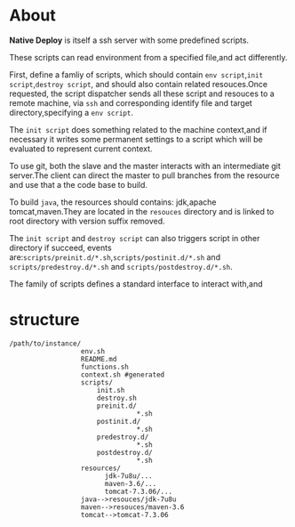 # About
**Native Deploy** is itself a ssh server with some predefined scripts.

These scripts can read environment from a specified file,and act differently.

First, define a famliy of scripts, which should contain `env script`,`init script`,`destroy script`, and should also contain related resouces.Once requested, the script dispatcher sends all these script and resouces to a remote machine, via `ssh` and corresponding identify file and target directory,specifying a `env script`.

The `init script` does something related to the machine context,and if necessary it writes some permanent settings to a script which will be evaluated to represent current context.

To use git, both the slave and the master interacts with an intermediate git server.The client can direct the master to pull branches from the resource and use that a the code base to build.

To build `java`, the resources should contains: jdk,apache tomcat,maven.They are located in the `resouces` directory and is linked to root directory with version suffix removed.

The `init script` and `destroy script` can also triggers script in other directory if succeed, events are:`scripts/preinit.d/*.sh`,`scripts/postinit.d/*.sh` and `scripts/predestroy.d/*.sh` and `scripts/postdestroy.d/*.sh`.


The family of scripts defines a standard interface to interact with,and 

# structure

```
/path/to/instance/
                  env.sh
                  README.md
                  functions.sh
                  context.sh #generated
                  scripts/
                      init.sh
                      destroy.sh
                      preinit.d/
                                *.sh
                      postinit.d/
                                *.sh
                      predestroy.d/
                                *.sh
                      postdestroy.d/
                                *.sh
                  resources/
                        jdk-7u8u/...
                        maven-3.6/...
                        tomcat-7.3.06/...
                  java-->resouces/jdk-7u8u
                  maven-->resouces/maven-3.6
                  tomcat-->tomcat-7.3.06

```